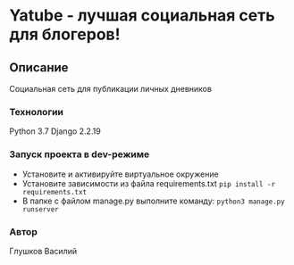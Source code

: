 # Yatube - лучшая социальная сеть для блогеров!

## Описание

Социальная сеть для публикации личных дневников

###  Технологии
Python 3.7 
Django 2.2.19

### Запуск проекта в dev-режиме

- Установите и активируйте виртуальное окружение
- Установите зависимости из файла requirements.txt ``` pip install -r requirements.txt ``` 
- В папке с файлом manage.py выполните команду: ``` python3 manage.py runserver ``` 

### Автор
Глушков Василий
